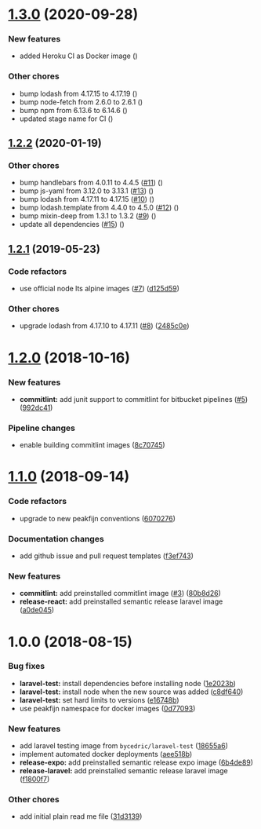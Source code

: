 # [1.3.0](https://github.com/peakfijn/docker/compare/1.2.2...1.3.0) (2020-09-28)


### New features

* added Heroku CI as Docker image ([](https://github.com/peakfijn/docker/commit/8e95a5a))


### Other chores

* bump lodash from 4.17.15 to 4.17.19 ([](https://github.com/peakfijn/docker/commit/97b0197))
* bump node-fetch from 2.6.0 to 2.6.1 ([](https://github.com/peakfijn/docker/commit/2d74e48))
* bump npm from 6.13.6 to 6.14.6 ([](https://github.com/peakfijn/docker/commit/9ed3d21))
* updated stage name for CI ([](https://github.com/peakfijn/docker/commit/52d6378))

## [1.2.2](https://github.com/peakfijn/docker/compare/1.2.1...1.2.2) (2020-01-19)


### Other chores

* bump handlebars from 4.0.11 to 4.4.5 ([#11](https://github.com/peakfijn/docker/issues/11)) ([](https://github.com/peakfijn/docker/commit/409ec69))
* bump js-yaml from 3.12.0 to 3.13.1 ([#13](https://github.com/peakfijn/docker/issues/13)) ([](https://github.com/peakfijn/docker/commit/435c6f2))
* bump lodash from 4.17.11 to 4.17.15 ([#10](https://github.com/peakfijn/docker/issues/10)) ([](https://github.com/peakfijn/docker/commit/f607929))
* bump lodash.template from 4.4.0 to 4.5.0 ([#12](https://github.com/peakfijn/docker/issues/12)) ([](https://github.com/peakfijn/docker/commit/07dc9e4))
* bump mixin-deep from 1.3.1 to 1.3.2 ([#9](https://github.com/peakfijn/docker/issues/9)) ([](https://github.com/peakfijn/docker/commit/cdef9e3))
* update all dependencies ([#15](https://github.com/peakfijn/docker/issues/15)) ([](https://github.com/peakfijn/docker/commit/0911f33))

## [1.2.1](https://github.com/peakfijn/docker/compare/1.2.0...1.2.1) (2019-05-23)


### Code refactors

* use official node lts alpine images ([#7](https://github.com/peakfijn/docker/issues/7)) ([d125d59](https://github.com/peakfijn/docker/commit/d125d59))


### Other chores

* upgrade lodash from 4.17.10 to 4.17.11 ([#8](https://github.com/peakfijn/docker/issues/8)) ([2485c0e](https://github.com/peakfijn/docker/commit/2485c0e))

# [1.2.0](https://github.com/peakfijn/docker/compare/1.1.0...1.2.0) (2018-10-16)


### New features

* **commitlint:** add junit support to commitlint for bitbucket pipelines ([#5](https://github.com/peakfijn/docker/issues/5)) ([992dc41](https://github.com/peakfijn/docker/commit/992dc41))


### Pipeline changes

* enable building commitlint images ([8c70745](https://github.com/peakfijn/docker/commit/8c70745))

# [1.1.0](https://github.com/peakfijn/docker/compare/1.0.0...1.1.0) (2018-09-14)


### Code refactors

* upgrade to new peakfijn conventions ([6070276](https://github.com/peakfijn/docker/commit/6070276))


### Documentation changes

* add github issue and pull request templates ([f3ef743](https://github.com/peakfijn/docker/commit/f3ef743))


### New features

* **commitlint:** add preinstalled commitlint image ([#3](https://github.com/peakfijn/docker/issues/3)) ([80b8d26](https://github.com/peakfijn/docker/commit/80b8d26))
* **release-react:** add preinstalled semantic release laravel image ([a0de045](https://github.com/peakfijn/docker/commit/a0de045))

# 1.0.0 (2018-08-15)


### Bug fixes

* **laravel-test:** install dependencies before installing node ([1e2023b](https://github.com/peakfijn/docker/commit/1e2023b))
* **laravel-test:** install node when the new source was added ([c8df640](https://github.com/peakfijn/docker/commit/c8df640))
* **laravel-test:** set hard limits to versions ([e16748b](https://github.com/peakfijn/docker/commit/e16748b))
* use peakfijn namespace for docker images ([0d77093](https://github.com/peakfijn/docker/commit/0d77093))


### New features

* add laravel testing image from `bycedric/laravel-test` ([18655a6](https://github.com/peakfijn/docker/commit/18655a6))
* implement automated docker deployments ([aee518b](https://github.com/peakfijn/docker/commit/aee518b))
* **release-expo:** add preinstalled semantic release expo image ([6b4de89](https://github.com/peakfijn/docker/commit/6b4de89))
* **release-laravel:** add preinstalled semantic release laravel image ([f1800f7](https://github.com/peakfijn/docker/commit/f1800f7))


### Other chores

* add initial plain read me file ([31d3139](https://github.com/peakfijn/docker/commit/31d3139))
